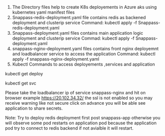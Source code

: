 1. The Directory files help to create K8s deployements in Azure aks using kubernetes yaml manifest files
2. Snappass-redis-deployment.yaml file contains redis as backened deployment and clusterip service
   Command: kubectl apply -f Snappass-redis-deployment.yaml
3. Snappass-deployment.yaml files contains main application logic deployment and clusterip service 
   Commad: kubectl apply -f Snappass-deployment.yaml
4. snappass-nginx-deployment.yaml files contains front nginx deployemnt and loadbalancer service to access the application
   Command: kubectl apply -f snappass-nginx-deployment.yaml
5. Kubectl Commands to access deployements ,services and application

kubectl get deploy

kubectl get svc

Please take the loadbalancer ip of service snappass-nginx and hit on browser example https://20.102.34.32/ the ssl is not enabled so you may receive warning like not secure click on advance you will be able see application to share secrets.


Note: Try to deploy redis deployment first post snappass-app otherwise you will observe some pod restarts on application pod because the application pod try to connect to redis  backend if not avialble it will restart.
